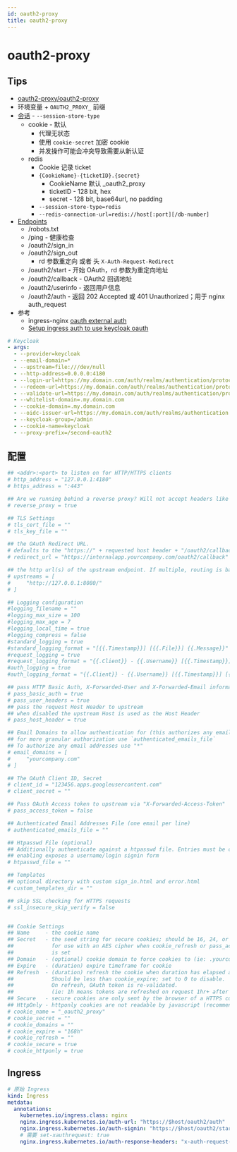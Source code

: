 ```yaml
---
id: oauth2-proxy
title: oauth2-proxy
---
```


# oauth2-proxy
## Tips
* [oauth2-proxy/oauth2-proxy](https://github.com/oauth2-proxy/oauth2-proxy)
* 环境变量 + `OAUTH2_PROXY_` 前缀
* [会话](https://oauth2-proxy.github.io/oauth2-proxy/configuration/sessions) - `--session-store-type`
  * cookie - 默认
    * 代理无状态
    * 使用 `cookie-secret` 加密 cookie
    * 并发操作可能会冲突导致需要从新认证
  * redis
    * Cookie 记录 ticket 
    * `{CookieName}-{ticketID}.{secret}`
      * CookieName 默认 _oauth2_proxy
      * ticketID - 128 bit, hex
      * secret - 128 bit, base64url, no padding
    * `--session-store-type=redis`
    * `--redis-connection-url=redis://host[:port][/db-number]`
* [Endpoints](https://oauth2-proxy.github.io/oauth2-proxy/endpoints)
  * /robots.txt
  * /ping - 健康检查
  * /oauth2/sign_in
  * /oauth2/sign_out
    * rd 参数重定向 或者 头 `X-Auth-Request-Redirect`
  * /oauth2/start - 开始 OAuth，rd 参数为重定向地址
  * /oauth2/callback - OAuth2 回调地址
  * /oauth2/userinfo - 返回用户信息
  * /oauth2/auth - 返回 202 Accepted 或 401 Unauthorized；用于 nginx auth_request
* 参考
  * ingress-nginx [oauth external auth](https://kubernetes.github.io/ingress-nginx/examples/auth/oauth-external-auth/)
  * [Setup ingress auth to use keycloak oauth](https://docs.syseleven.de/metakube/de/tutorials/setup-ingress-auth-to-use-keycloak-oauth)

```yaml
# Keycloak
- args:
  - --provider=keycloak
  - --email-domain=*
  - --upstream=file:///dev/null
  - --http-address=0.0.0.0:4180
  - --login-url=https://my.domain.com/auth/realms/authentication/protocol/openid-connect/auth
  - --redeem-url=https://my.domain.com/auth/realms/authentication/protocol/openid-connect/token
  - --validate-url=https://my.domain.com/auth/realms/authentication/protocol/openid-connect/userinfo
  - --whitelist-domain=.my.domain.com
  - --cookie-domain=.my.domain.com
  - --oidc-issuer-url=https://my.domain.com/auth/realms/authentication
  - --keycloak-group=/admin
  - --cookie-name=keycloak
  - --proxy-prefix=/second-oauth2
```

## 配置

```ini
## <addr>:<port> to listen on for HTTP/HTTPS clients
# http_address = "127.0.0.1:4180"
# https_address = ":443"

## Are we running behind a reverse proxy? Will not accept headers like X-Real-Ip unless this is set.
# reverse_proxy = true

## TLS Settings
# tls_cert_file = ""
# tls_key_file = ""

## the OAuth Redirect URL.
# defaults to the "https://" + requested host header + "/oauth2/callback"
# redirect_url = "https://internalapp.yourcompany.com/oauth2/callback"

## the http url(s) of the upstream endpoint. If multiple, routing is based on path
# upstreams = [
#     "http://127.0.0.1:8080/"
# ]

## Logging configuration
#logging_filename = ""
#logging_max_size = 100
#logging_max_age = 7
#logging_local_time = true
#logging_compress = false
#standard_logging = true
#standard_logging_format = "[{{.Timestamp}}] [{{.File}}] {{.Message}}"
#request_logging = true
#request_logging_format = "{{.Client}} - {{.Username}} [{{.Timestamp}}] {{.Host}} {{.RequestMethod}} {{.Upstream}} {{.RequestURI}} {{.Protocol}} {{.UserAgent}} {{.StatusCode}} {{.ResponseSize}} {{.RequestDuration}}"
#auth_logging = true
#auth_logging_format = "{{.Client}} - {{.Username}} [{{.Timestamp}}] [{{.Status}}] {{.Message}}"

## pass HTTP Basic Auth, X-Forwarded-User and X-Forwarded-Email information to upstream
# pass_basic_auth = true
# pass_user_headers = true
## pass the request Host Header to upstream
## when disabled the upstream Host is used as the Host Header
# pass_host_header = true

## Email Domains to allow authentication for (this authorizes any email on this domain)
## for more granular authorization use `authenticated_emails_file`
## To authorize any email addresses use "*"
# email_domains = [
#     "yourcompany.com"
# ]

## The OAuth Client ID, Secret
# client_id = "123456.apps.googleusercontent.com"
# client_secret = ""

## Pass OAuth Access token to upstream via "X-Forwarded-Access-Token"
# pass_access_token = false

## Authenticated Email Addresses File (one email per line)
# authenticated_emails_file = ""

## Htpasswd File (optional)
## Additionally authenticate against a htpasswd file. Entries must be created with "htpasswd -s" for SHA encryption
## enabling exposes a username/login signin form
# htpasswd_file = ""

## Templates
## optional directory with custom sign_in.html and error.html
# custom_templates_dir = ""

## skip SSL checking for HTTPS requests
# ssl_insecure_skip_verify = false


## Cookie Settings
## Name     - the cookie name
## Secret   - the seed string for secure cookies; should be 16, 24, or 32 bytes
##            for use with an AES cipher when cookie_refresh or pass_access_token
##            is set
## Domain   - (optional) cookie domain to force cookies to (ie: .yourcompany.com)
## Expire   - (duration) expire timeframe for cookie
## Refresh  - (duration) refresh the cookie when duration has elapsed after cookie was initially set.
##            Should be less than cookie_expire; set to 0 to disable.
##            On refresh, OAuth token is re-validated.
##            (ie: 1h means tokens are refreshed on request 1hr+ after it was set)
## Secure   - secure cookies are only sent by the browser of a HTTPS connection (recommended)
## HttpOnly - httponly cookies are not readable by javascript (recommended)
# cookie_name = "_oauth2_proxy"
# cookie_secret = ""
# cookie_domains = ""
# cookie_expire = "168h"
# cookie_refresh = ""
# cookie_secure = true
# cookie_httponly = true
```

## Ingress

```yaml
# 原始 Ingress
kind: Ingress
metdata:
  annotations:
    kubernetes.io/ingress.class: nginx
    nginx.ingress.kubernetes.io/auth-url: "https://$host/oauth2/auth"
    nginx.ingress.kubernetes.io/auth-signin: "https://$host/oauth2/start?rd=$escaped_request_uri"
    # 需要 set-xauthrequest: true
    nginx.ingress.kubernetes.io/auth-response-headers: "x-auth-request-user, x-auth-request-email"
```

